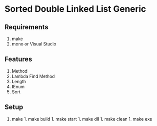 # Sorted Double Linked List Generic

## Requirements
  1. make
  2. mono or Visual Studio

## Features
  1. Method
  1. Lambda Find Method
  1. Length
  1. IEnum
  1. Sort

## Setup
  1. make
    1. make build
    1. make start
    1. make dll
    1. make clean
    1. make exe
